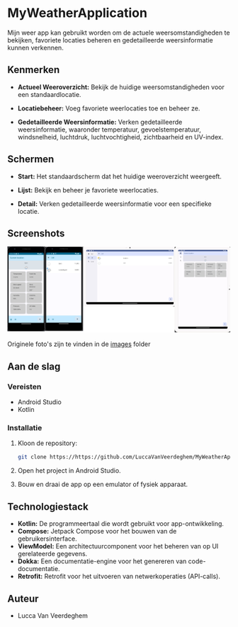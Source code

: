 # MyWeatherApplication

Mijn weer app kan gebruikt worden om de actuele weersomstandigheden te bekijken, favoriete locaties beheren en gedetailleerde weersinformatie kunnen verkennen.

## Kenmerken

- **Actueel Weeroverzicht:** Bekijk de huidige weersomstandigheden voor een standaardlocatie.

- **Locatiebeheer:** Voeg favoriete weerlocaties toe en beheer ze.

- **Gedetailleerde Weersinformatie:** Verken gedetailleerde weersinformatie, waaronder temperatuur, gevoelstemperatuur, windsnelheid, luchtdruk, luchtvochtigheid, zichtbaarheid en UV-index.

## Schermen

- **Start:** Het standaardscherm dat het huidige weeroverzicht weergeeft.

- **Lijst:** Bekijk en beheer je favoriete weerlocaties.

- **Detail:** Verken gedetailleerde weersinformatie voor een specifieke locatie.

## Screenshots

![Overview verschillende schermen](/images/overview.png "Overview schermen")

Originele foto's zijn te vinden in de [images](MyWeatherApplication/blob/master/images) folder

## Aan de slag

### Vereisten

- Android Studio
- Kotlin

### Installatie

1. Kloon de repository:

   ```bash
   git clone https://https://github.com/LuccaVanVeerdeghem/MyWeatherApplication.git
   ````

2. Open het project in Android Studio.

3. Bouw en draai de app op een emulator of fysiek apparaat.

## Technologiestack

- **Kotlin:** De programmeertaal die wordt gebruikt voor app-ontwikkeling.
- **Compose:** Jetpack Compose voor het bouwen van de gebruikersinterface.
- **ViewModel:** Een architectuurcomponent voor het beheren van op UI gerelateerde gegevens.
- **Dokka:** Een documentatie-engine voor het genereren van code-documentatie.
- **Retrofit:** Retrofit voor het uitvoeren van netwerkoperaties (API-calls).

## Auteur

- Lucca Van Veerdeghem